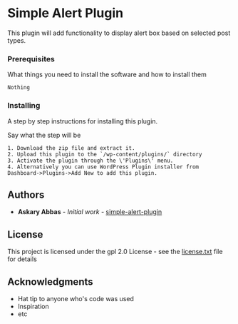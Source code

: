 # Simple Alert Plugin

This plugin will add functionality to display alert box based on selected post types.


### Prerequisites

What things you need to install the software and how to install them

```
Nothing
```

### Installing

A step by step instructions for installing this plugin.

Say what the step will be

```
1. Download the zip file and extract it.
2. Upload this plugin to the `/wp-content/plugins/` directory
3. Activate the plugin through the \'Plugins\' menu.
4. Alternatively you can use WordPress Plugin installer from Dashboard->Plugins->Add New to add this plugin.
```

## Authors

* **Askary Abbas** - *Initial work* - [simple-alert-plugin](https://github.com/askaryabbas/simple-alert-plugin/)

## License

This project is licensed under the gpl 2.0 License - see the [license.txt](license.txt) file for details

## Acknowledgments

* Hat tip to anyone who's code was used
* Inspiration
* etc
